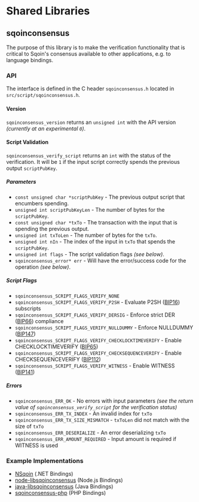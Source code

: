 Shared Libraries
================

## sqoinconsensus

The purpose of this library is to make the verification functionality that is critical to Sqoin's consensus available to other applications, e.g. to language bindings.

### API

The interface is defined in the C header `sqoinconsensus.h` located in  `src/script/sqoinconsensus.h`.

#### Version

`sqoinconsensus_version` returns an `unsigned int` with the API version *(currently at an experimental `0`)*.

#### Script Validation

`sqoinconsensus_verify_script` returns an `int` with the status of the verification. It will be `1` if the input script correctly spends the previous output `scriptPubKey`.

##### Parameters
- `const unsigned char *scriptPubKey` - The previous output script that encumbers spending.
- `unsigned int scriptPubKeyLen` - The number of bytes for the `scriptPubKey`.
- `const unsigned char *txTo` - The transaction with the input that is spending the previous output.
- `unsigned int txToLen` - The number of bytes for the `txTo`.
- `unsigned int nIn` - The index of the input in `txTo` that spends the `scriptPubKey`.
- `unsigned int flags` - The script validation flags *(see below)*.
- `sqoinconsensus_error* err` - Will have the error/success code for the operation *(see below)*.

##### Script Flags
- `sqoinconsensus_SCRIPT_FLAGS_VERIFY_NONE`
- `sqoinconsensus_SCRIPT_FLAGS_VERIFY_P2SH` - Evaluate P2SH ([BIP16](https://github.com/sqoin/bips/blob/master/bip-0016.mediawiki)) subscripts
- `sqoinconsensus_SCRIPT_FLAGS_VERIFY_DERSIG` - Enforce strict DER ([BIP66](https://github.com/sqoin/bips/blob/master/bip-0066.mediawiki)) compliance
- `sqoinconsensus_SCRIPT_FLAGS_VERIFY_NULLDUMMY` - Enforce NULLDUMMY ([BIP147](https://github.com/sqoin/bips/blob/master/bip-0147.mediawiki))
- `sqoinconsensus_SCRIPT_FLAGS_VERIFY_CHECKLOCKTIMEVERIFY` - Enable CHECKLOCKTIMEVERIFY ([BIP65](https://github.com/sqoin/bips/blob/master/bip-0065.mediawiki))
- `sqoinconsensus_SCRIPT_FLAGS_VERIFY_CHECKSEQUENCEVERIFY` - Enable CHECKSEQUENCEVERIFY ([BIP112](https://github.com/sqoin/bips/blob/master/bip-0112.mediawiki))
- `sqoinconsensus_SCRIPT_FLAGS_VERIFY_WITNESS` - Enable WITNESS ([BIP141](https://github.com/sqoin/bips/blob/master/bip-0141.mediawiki))

##### Errors
- `sqoinconsensus_ERR_OK` - No errors with input parameters *(see the return value of `sqoinconsensus_verify_script` for the verification status)*
- `sqoinconsensus_ERR_TX_INDEX` - An invalid index for `txTo`
- `sqoinconsensus_ERR_TX_SIZE_MISMATCH` - `txToLen` did not match with the size of `txTo`
- `sqoinconsensus_ERR_DESERIALIZE` - An error deserializing `txTo`
- `sqoinconsensus_ERR_AMOUNT_REQUIRED` - Input amount is required if WITNESS is used

### Example Implementations
- [NSqoin](https://github.com/NicolasDorier/NSqoin/blob/master/NSqoin/Script.cs#L814) (.NET Bindings)
- [node-libsqoinconsensus](https://github.com/bitpay/node-libsqoinconsensus) (Node.js Bindings)
- [java-libsqoinconsensus](https://github.com/dexX7/java-libsqoinconsensus) (Java Bindings)
- [sqoinconsensus-php](https://github.com/Bit-Wasp/sqoinconsensus-php) (PHP Bindings)
